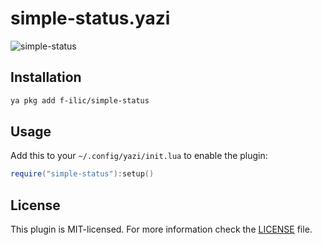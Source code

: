 # simple-status.yazi

![simple-status](todo)

## Installation

```sh
ya pkg add f-ilic/simple-status
```

## Usage

Add this to your `~/.config/yazi/init.lua` to enable the plugin:

```lua
require("simple-status"):setup()
```

## License

This plugin is MIT-licensed. For more information check the [LICENSE](LICENSE) file.
